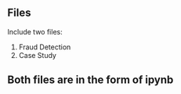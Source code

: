 ## Files
Include two files:
1. Fraud Detection
2. Case Study

## Both files are in the form of ipynb
